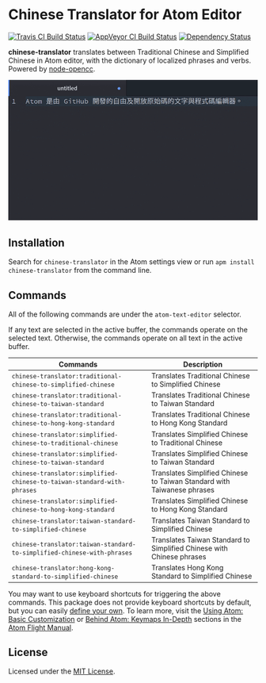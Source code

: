 # Chinese Translator for Atom Editor

[![Travis CI Build Status](https://img.shields.io/travis/jmlntw/atom-chinese-translator.svg?label=travisci&maxAge=86400)](https://travis-ci.org/jmlntw/atom-chinese-translator)
[![AppVeyor CI Build Status](https://img.shields.io/appveyor/ci/jmlntw/atom-chinese-translator.svg?label=appveyor&maxAge=86400)](https://ci.appveyor.com/project/jmlntw/atom-chinese-translator)
[![Dependency Status](https://img.shields.io/david/jmlntw/atom-chinese-translator.svg?maxAge=86400)](https://david-dm.org/jmlntw/atom-chinese-translator)

**chinese-translator** translates between Traditional Chinese and Simplified Chinese in Atom editor, with the dictionary of localized phrases and verbs. Powered by [node-opencc](https://github.com/compulim/node-opencc).

![A screenshot of chinese-translator](https://raw.githubusercontent.com/jmlntw/atom-chinese-translator/master/screenshot.gif)

## Installation

Search for `chinese-translator` in the Atom settings view or run `apm install chinese-translator` from the command line.

## Commands

All of the following commands are under the `atom-text-editor` selector.

If any text are selected in the active buffer, the commands operate on the selected text. Otherwise, the commands operate on all text in the active buffer.

| Commands                                                                | Description                                                             |
| ----------------------------------------------------------------------- | ----------------------------------------------------------------------- |
| `chinese-translator:traditional-chinese-to-simplified-chinese`          | Translates Traditional Chinese to Simplified Chinese                    |
| `chinese-translator:traditional-chinese-to-taiwan-standard`             | Translates Traditional Chinese to Taiwan Standard                       |
| `chinese-translator:traditional-chinese-to-hong-kong-standard`          | Translates Traditional Chinese to Hong Kong Standard                    |
| `chinese-translator:simplified-chinese-to-traditional-chinese`          | Translates Simplified Chinese to Traditional Chinese                    |
| `chinese-translator:simplified-chinese-to-taiwan-standard`              | Translates Simplified Chinese to Taiwan Standard                        |
| `chinese-translator:simplified-chinese-to-taiwan-standard-with-phrases` | Translates Simplified Chinese to Taiwan Standard with Taiwanese phrases |
| `chinese-translator:simplified-chinese-to-hong-kong-standard`           | Translates Simplified Chinese to Hong Kong Standard                     |
| `chinese-translator:taiwan-standard-to-simplified-chinese`              | Translates Taiwan Standard to Simplified Chinese                        |
| `chinese-translator:taiwan-standard-to-simplified-chinese-with-phrases` | Translates Taiwan Standard to Simplified Chinese with Chinese phrases   |
| `chinese-translator:hong-kong-standard-to-simplified-chinese`           | Translates Hong Kong Standard to Simplified Chinese                     |

You may want to use keyboard shortcuts for triggering the above commands. This package does not provide keyboard shortcuts by default, but you can easily [define your own](http://flight-manual.atom.io/using-atom/sections/basic-customization/#_customizing_keybindings). To learn more, visit the [Using Atom: Basic Customization](http://flight-manual.atom.io/using-atom/sections/basic-customization/) or [Behind Atom: Keymaps In-Depth](http://flight-manual.atom.io/behind-atom/sections/keymaps-in-depth/) sections in the [Atom Flight Manual](http://flight-manual.atom.io/).

## License

Licensed under the [MIT License](LICENSE.md).
